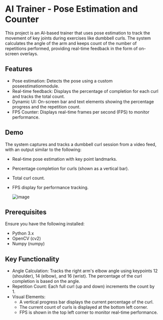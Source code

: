 # AI Trainer - Pose Estimation and Counter

This project is an AI-based trainer that uses pose estimation to track the movement of key joints during exercises like dumbbell curls. The system calculates the angle of the arm and keeps count of the number of repetitions performed, providing real-time feedback in the form of on-screen overlays.

## Features
- Pose estimation: Detects the pose using a custom poseestimationmodule.
- Real-time feedback: Displays the percentage of completion for each curl and tracks the total count.
- Dynamic UI: On-screen bar and text elements showing the percentage progress and the repetition count.
- FPS Counter: Displays real-time frames per second (FPS) to monitor performance.

## Demo
The system captures and tracks a dumbbell curl session from a video feed, with an output similar to the following:
- Real-time pose estimation with key point landmarks.
- Percentage completion for curls (shown as a vertical bar).
- Total curl count.
- FPS display for performance tracking.
  
  ![image](https://github.com/user-attachments/assets/3d27ce9c-31c4-42cd-a207-a97a040e742f)


## Prerequisites
Ensure you have the following installed:
- Python 3.x
- OpenCV (cv2)
- Numpy (numpy)

## Key Functionality
- Angle Calculation: Tracks the right arm's elbow angle using keypoints 12 (shoulder), 14 (elbow), and 16 (wrist). The percentage of the curl completion is based on the angle.
- Repetition Count: Each full curl (up and down) increments the count by 1.
- Visual Elements:
  - A vertical progress bar displays the current percentage of the curl.
  - The current count of curls is displayed at the bottom left corner.
  - FPS is shown in the top left corner to monitor real-time performance.
